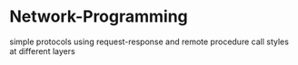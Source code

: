 # Network-Programming
simple protocols using request-response and remote procedure call styles at different layers
